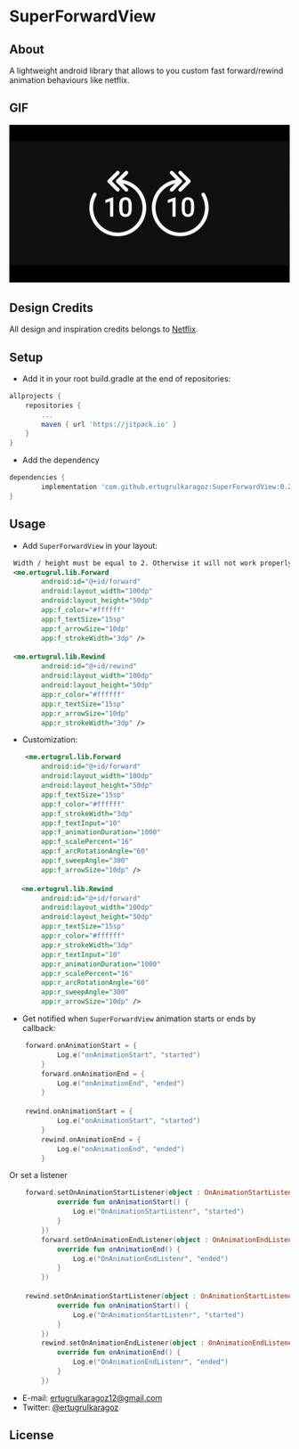 # SuperForwardView

## About
A lightweight android library that allows to you custom fast forward/rewind animation behaviours like netflix.

## GIF
<img src="https://github.com/ertugrulkaragoz/SuperForwardRewind/blob/master/GIF/SuperForwardRewind.gif"/>

## Design Credits
All design and inspiration credits belongs to [Netflix](https://play.google.com/store/apps/details?id=com.netflix.mediaclient&hl=tr).


## Setup
- Add it in your root build.gradle at the end of repositories:
```gradle
allprojects {
	repositories {
		...
		maven { url 'https://jitpack.io' }
	}
}
```
- Add the dependency
```gradle
dependencies {
        implementation 'com.github.ertugrulkaragoz:SuperForwardView:0.2'
}
```

## Usage

- Add `SuperForwardView` in your layout:
```xml
 Width / height must be equal to 2. Otherwise it will not work properly.
 <me.ertugrul.lib.Forward
        android:id="@+id/forward"
        android:layout_width="100dp"
        android:layout_height="50dp"
        app:f_color="#ffffff"
        app:f_textSize="15sp"
        app:f_arrowSize="10dp"
        app:f_strokeWidth="3dp" />

 <me.ertugrul.lib.Rewind
        android:id="@+id/rewind"
        android:layout_width="100dp"
        android:layout_height="50dp"
        app:r_color="#ffffff"
        app:r_textSize="15sp"
        app:r_arrowSize="10dp"
        app:r_strokeWidth="3dp" />
```
-   Customization:
```xml
    <me.ertugrul.lib.Forward
        android:id="@+id/forward"
        android:layout_width="100dp"
        android:layout_height="50dp"
        app:f_textSize="15sp"
        app:f_color="#ffffff"
        app:f_strokeWidth="3dp"
        app:f_textInput="10"
        app:f_animationDuration="1000"
        app:f_scalePercent="16"
        app:f_arcRotationAngle="60"
        app:f_sweepAngle="300"
        app:f_arrowSize="10dp" />

   <me.ertugrul.lib.Rewind
        android:id="@+id/forward"
        android:layout_width="100dp"
        android:layout_height="50dp"
        app:r_textSize="15sp"
        app:r_color="#ffffff"
        app:r_strokeWidth="3dp"
        app:r_textInput="10"
        app:r_animationDuration="1000"
        app:r_scalePercent="16"
        app:r_arcRotationAngle="60"
        app:r_sweepAngle="300"
        app:r_arrowSize="10dp" />
```

-   Get notified when `SuperForwardView` animation starts or ends by callback:
```kotlin
	forward.onAnimationStart = {
            Log.e("onAnimationStart", "started")
        }
        forward.onAnimationEnd = {
            Log.e("onAnimationEnd", "ended")
        }
	
	rewind.onAnimationStart = {
            Log.e("onAnimationStart", "started")
        }
        rewind.onAnimationEnd = {
            Log.e("onAnimationEnd", "ended")
        }
```
Or set a listener
```kotlin 
	forward.setOnAnimationStartListener(object : OnAnimationStartListener {
            override fun onAnimationStart() {
                Log.e("OnAnimationStartListenr", "started")
            }
        })
        forward.setOnAnimationEndListener(object : OnAnimationEndListener {
            override fun onAnimationEnd() {
                Log.e("OnAnimationEndListenr", "ended")
            }
        })
	
	rewind.setOnAnimationStartListener(object : OnAnimationStartListener {
            override fun onAnimationStart() {
                Log.e("OnAnimationStartListenr", "started")
            }
        })
        rewind.setOnAnimationEndListener(object : OnAnimationEndListener {
            override fun onAnimationEnd() {
                Log.e("OnAnimationEndListenr", "ended")
            }
        })
```



- E-mail: ertugrulkaragoz12@gmail.com
- Twitter: [@ertugruIkaragoz](https://twitter.com/ertugruIkaragoz)

## License
